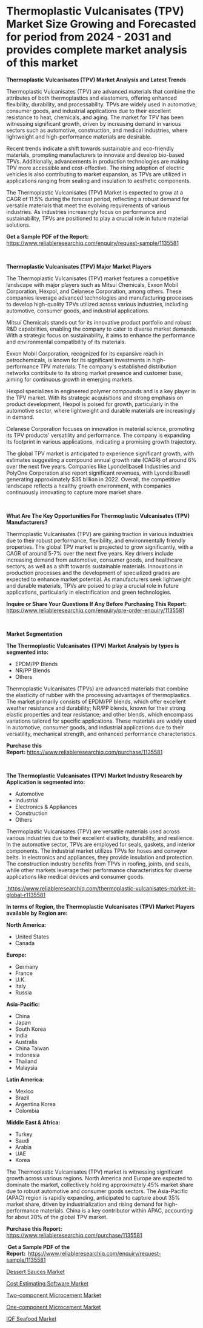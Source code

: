 <p><h1>Thermoplastic Vulcanisates (TPV) Market Size Growing and Forecasted for period from 2024 - 2031 and provides complete market analysis of this market</h1></p><p><strong>Thermoplastic Vulcanisates (TPV) Market Analysis and Latest Trends</strong></p>
<p><p>Thermoplastic Vulcanisates (TPV) are advanced materials that combine the attributes of both thermoplastics and elastomers, offering enhanced flexibility, durability, and processability. TPVs are widely used in automotive, consumer goods, and industrial applications due to their excellent resistance to heat, chemicals, and aging. The market for TPV has been witnessing significant growth, driven by increasing demand in various sectors such as automotive, construction, and medical industries, where lightweight and high-performance materials are desirable.</p><p>Recent trends indicate a shift towards sustainable and eco-friendly materials, prompting manufacturers to innovate and develop bio-based TPVs. Additionally, advancements in production technologies are making TPV more accessible and cost-effective. The rising adoption of electric vehicles is also contributing to market expansion, as TPVs are utilized in applications ranging from sealing and insulation to aesthetic components.</p><p>The Thermoplastic Vulcanisates (TPV) Market is expected to grow at a CAGR of 11.5% during the forecast period, reflecting a robust demand for versatile materials that meet the evolving requirements of various industries. As industries increasingly focus on performance and sustainability, TPVs are positioned to play a crucial role in future material solutions.</p></p>
<p><strong>Get a Sample PDF of the Report:&nbsp;</strong> <a href="https://www.reliableresearchiq.com/enquiry/request-sample/1135581?utm_campaign=1260&utm_medium=2&utm_source=Github&utm_content=ia&utm_term=09102024&utm_id=thermoplastic-vulcanisates-tpv">https://www.reliableresearchiq.com/enquiry/request-sample/1135581</a></p>
<p>&nbsp;</p>
<p><strong>Thermoplastic Vulcanisates (TPV) Major Market Players</strong></p>
<p><p>The Thermoplastic Vulcanisates (TPV) market features a competitive landscape with major players such as Mitsui Chemicals, Exxon Mobil Corporation, Hexpol, and Celanese Corporation, among others. These companies leverage advanced technologies and manufacturing processes to develop high-quality TPVs utilized across various industries, including automotive, consumer goods, and industrial applications.</p><p>Mitsui Chemicals stands out for its innovative product portfolio and robust R&D capabilities, enabling the company to cater to diverse market demands. With a strategic focus on sustainability, it aims to enhance the performance and environmental compatibility of its materials.</p><p>Exxon Mobil Corporation, recognized for its expansive reach in petrochemicals, is known for its significant investments in high-performance TPV materials. The company's established distribution networks contribute to its strong market presence and customer base, aiming for continuous growth in emerging markets.</p><p>Hexpol specializes in engineered polymer compounds and is a key player in the TPV market. With its strategic acquisitions and strong emphasis on product development, Hexpol is poised for growth, particularly in the automotive sector, where lightweight and durable materials are increasingly in demand.</p><p>Celanese Corporation focuses on innovation in material science, promoting its TPV products' versatility and performance. The company is expanding its footprint in various applications, indicating a promising growth trajectory.</p><p>The global TPV market is anticipated to experience significant growth, with estimates suggesting a compound annual growth rate (CAGR) of around 6% over the next five years. Companies like Lyondellbasell Industries and PolyOne Corporation also report significant revenues, with Lyondellbasell generating approximately $35 billion in 2022. Overall, the competitive landscape reflects a healthy growth environment, with companies continuously innovating to capture more market share.</p></p>
<p>&nbsp;</p>
<p><strong>What Are The Key Opportunities For Thermoplastic Vulcanisates (TPV) Manufacturers?</strong></p>
<p><p>Thermoplastic Vulcanisates (TPV) are gaining traction in various industries due to their robust performance, flexibility, and environmentally friendly properties. The global TPV market is projected to grow significantly, with a CAGR of around 5-7% over the next five years. Key drivers include increasing demand from automotive, consumer goods, and healthcare sectors, as well as a shift towards sustainable materials. Innovations in production processes and the development of specialized grades are expected to enhance market potential. As manufacturers seek lightweight and durable materials, TPVs are poised to play a crucial role in future applications, particularly in electrification and green technologies.</p></p>
<p><strong>Inquire or Share Your Questions If Any Before Purchasing This Report:</strong> <a href="https://www.reliableresearchiq.com/enquiry/pre-order-enquiry/1135581?utm_campaign=1260&utm_medium=2&utm_source=Github&utm_content=ia&utm_term=09102024&utm_id=thermoplastic-vulcanisates-tpv">https://www.reliableresearchiq.com/enquiry/pre-order-enquiry/1135581</a></p>
<p>&nbsp;</p>
<p><strong>Market Segmentation</strong></p>
<p><strong>The Thermoplastic Vulcanisates (TPV) Market Analysis by types is segmented into:</strong></p>
<p><ul><li>EPDM/PP Blends</li><li>NR/PP Blends</li><li>Others</li></ul></p>
<p><p>Thermoplastic Vulcanisates (TPVs) are advanced materials that combine the elasticity of rubber with the processing advantages of thermoplastics. The market primarily consists of EPDM/PP blends, which offer excellent weather resistance and durability; NR/PP blends, known for their strong elastic properties and tear resistance; and other blends, which encompass variations tailored for specific applications. These materials are widely used in automotive, consumer goods, and industrial applications due to their versatility, mechanical strength, and enhanced performance characteristics.</p></p>
<p><strong>Purchase this Report:&nbsp;</strong><a href="https://www.reliableresearchiq.com/purchase/1135581?utm_campaign=1260&utm_medium=2&utm_source=Github&utm_content=ia&utm_term=09102024&utm_id=thermoplastic-vulcanisates-tpv">https://www.reliableresearchiq.com/purchase/1135581</a></p>
<p>&nbsp;</p>
<p><strong>The Thermoplastic Vulcanisates (TPV) Market Industry Research by Application is segmented into:</strong></p>
<p><ul><li>Automotive</li><li>Industrial</li><li>Electronics & Appliances</li><li>Construction</li><li>Others</li></ul></p>
<p><p>Thermoplastic Vulcanisates (TPV) are versatile materials used across various industries due to their excellent elasticity, durability, and resilience. In the automotive sector, TPVs are employed for seals, gaskets, and interior components. The industrial market utilizes TPVs for hoses and conveyor belts. In electronics and appliances, they provide insulation and protection. The construction industry benefits from TPVs in roofing, joints, and seals, while other markets leverage their performance characteristics for diverse applications like medical devices and consumer goods.</p></p>
<p><a href="https://www.reliableresearchiq.com/thermoplastic-vulcanisates-market-in-global-r1135581?utm_campaign=1260&utm_medium=2&utm_source=Github&utm_content=ia&utm_term=09102024&utm_id=thermoplastic-vulcanisates-tpv">&nbsp;https://www.reliableresearchiq.com/thermoplastic-vulcanisates-market-in-global-r1135581</a></p>
<p><strong>In terms of Region, the Thermoplastic Vulcanisates (TPV) Market Players available by Region are:</strong></p>
<p>
    <p> <strong> North America: </strong>
        <ul>
            <li>United States</li>
            <li>Canada</li>
        </ul>
        </p> 
    <p> <strong> Europe: </strong>
        <ul>
            <li>Germany</li>
            <li>France</li>
            <li>U.K.</li>
            <li>Italy</li>
            <li>Russia</li>
        </ul>
        </p> 
    <p> <strong> Asia-Pacific: </strong>
        <ul>
            <li>China</li>
            <li>Japan</li>
            <li>South Korea</li>
            <li>India</li>
            <li>Australia</li>
            <li>China Taiwan</li>
            <li>Indonesia</li>
            <li>Thailand</li>
            <li>Malaysia</li>
        </ul>
        </p> 
    <p> <strong> Latin America: </strong>
        <ul>
            <li>Mexico</li>
            <li>Brazil</li>
            <li>Argentina Korea</li>
            <li>Colombia</li>
        </ul>
        </p> 
    <p> <strong> Middle East & Africa: </strong>
        <ul>
            <li>Turkey</li>
            <li>Saudi</li>
            <li>Arabia</li>
            <li>UAE</li>
            <li>Korea</li>
        </ul>
    </p>
    </p>
<p><p>The Thermoplastic Vulcanisates (TPV) market is witnessing significant growth across various regions. North America and Europe are expected to dominate the market, collectively holding approximately 45% market share due to robust automotive and consumer goods sectors. The Asia-Pacific (APAC) region is rapidly expanding, anticipated to capture about 35% market share, driven by industrialization and rising demand for high-performance materials. China is a key contributor within APAC, accounting for about 20% of the global TPV market.</p></p>
<p><strong>Purchase this Report: </strong><a href="https://www.reliableresearchiq.com/purchase/1135581?utm_campaign=1260&utm_medium=2&utm_source=Github&utm_content=ia&utm_term=09102024&utm_id=thermoplastic-vulcanisates-tpv">https://www.reliableresearchiq.com/purchase/1135581</a></p>
<p>&nbsp;<strong>Get a Sample PDF of the Report:&nbsp;&nbsp;</strong><a href="https://www.reliableresearchiq.com/enquiry/request-sample/1135581?utm_campaign=1260&utm_medium=2&utm_source=Github&utm_content=ia&utm_term=09102024&utm_id=thermoplastic-vulcanisates-tpv">https://www.reliableresearchiq.com/enquiry/request-sample/1135581</a></p>
<p><strong></strong></p>
<p><p><a href="https://issuu.com/reportprime-2/docs/dessert-sauces-market-size-2030.ppt_47cb02173005d5?utm_campaign=1260&utm_medium=2&utm_source=Github&utm_content=ia&utm_term=09102024&utm_id=thermoplastic-vulcanisates-tpv">Dessert Sauces Market</a></p><p><a href="https://www.linkedin.com/pulse/cost-estimating-software-market-growth-segmentation-regional-vygie?utm_campaign=1260&utm_medium=2&utm_source=Github&utm_content=ia&utm_term=09102024&utm_id=thermoplastic-vulcanisates-tpv">Cost Estimating Software Market</a></p><p><a href="https://github.com/leonidmsw5y/Market-Research-Report-List-1/blob/main/two-component-microcement-market.md?utm_campaign=1260&utm_medium=2&utm_source=Github&utm_content=ia&utm_term=09102024&utm_id=thermoplastic-vulcanisates-tpv">Two-component Microcement Market</a></p><p><a href="https://github.com/erle0v8pa/Market-Research-Report-List-1/blob/main/one-component-microcement-market.md?utm_campaign=1260&utm_medium=2&utm_source=Github&utm_content=ia&utm_term=09102024&utm_id=thermoplastic-vulcanisates-tpv">One-component Microcement Market</a></p><p><a href="https://issuu.com/reportprime-2/docs/iqf-seafood-market-size-2030.pptx_51e2f97eef5e7c?utm_campaign=1260&utm_medium=2&utm_source=Github&utm_content=ia&utm_term=09102024&utm_id=thermoplastic-vulcanisates-tpv">IQF Seafood Market</a></p></p>